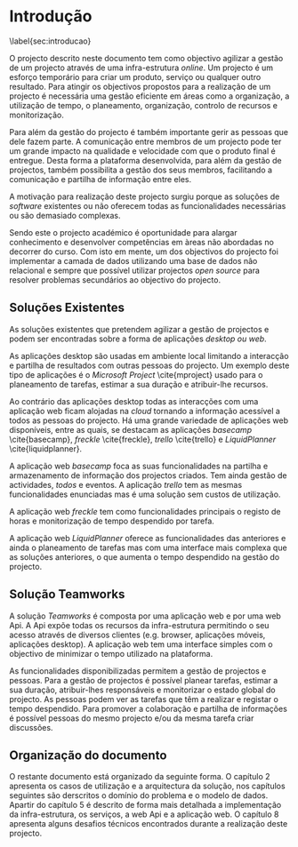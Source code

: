 Introdução
=

\label{sec:introducao}

O projecto descrito neste documento tem como objectivo agilizar a gestão de um projecto através de uma infra-estrutura *online*. Um projecto é um esforço temporário para criar um produto, serviço ou qualquer outro resultado.
Para atingir os objectivos propostos para a realização de um projecto é necessária uma gestão eficiente em áreas como a organização, a utilização de tempo, o planeamento, organização, controlo de recursos e monitorização. 

Para além da gestão do projecto é também importante gerir as pessoas que dele fazem parte.
A comunicação entre membros de um projecto pode ter um grande impacto na qualidade e velocidade com que o produto final é entregue. Desta forma a plataforma desenvolvida, para além da gestão de projectos, também possibilita a gestão dos seus membros, facilitando a comunicação e partilha de informação entre eles.

A motivação para realização deste projecto surgiu porque as soluções de *software* existentes ou não oferecem todas as funcionalidades necessárias ou são demasiado complexas. 

Sendo este o projecto académico é oportunidade para alargar conhecimento e desenvolver competências em àreas não abordadas no decorrer do curso. Com isto em mente, um dos objectivos do projecto foi implementar a camada de dados utilizando uma base de dados não relacional e sempre que possível utilizar projectos *open source* para resolver problemas secundários ao objectivo do projecto.

Soluções Existentes
-

As soluções existentes que pretendem agilizar a gestão de projectos e podem ser encontradas sobre a forma de aplicações *desktop ou web*. 

As aplicações desktop são usadas em ambiente local limitando a interacção e partilha de resultados com outras pessoas do projecto.
Um exemplo deste tipo de aplicações é o *Microsoft Project* \cite{mproject} usado para o planeamento de tarefas, estimar a sua duração e atribuir-lhe recursos. 

Ao contrário das aplicações desktop todas as interacções com uma aplicação web ficam alojadas na *cloud* tornando a informação acessível a todos as pessoas do projecto. Há uma grande variedade de aplicações web disponíveis, entre as quais, se destacam as aplicações *basecamp* \cite{basecamp}, *freckle* \cite{freckle}, *trello* \cite{trello} e *LiquidPlanner* \cite{liquidplanner}.

A aplicação web *basecamp* foca as suas funcionalidades na partilha e armazenamento de informação dos projectos criados. Tem ainda gestão de actividades, *todos* e eventos. 
A aplicação *trello*  tem as mesmas funcionalidades enunciadas mas é uma solução sem custos de utilização.

A aplicação web *freckle* tem como funcionalidades principais o registo de horas e monitorização de tempo despendido por tarefa.

A aplicação web *LiquidPlanner* oferece as funcionalidades das anteriores e ainda o planeamento de tarefas mas com uma interface mais complexa que as soluções anteriores, o que aumenta o tempo despendido na gestão do projecto. 

Solução Teamworks
-

A solução *Teamworks* é composta por uma aplicação web e por uma web Api. A Api expõe todas os recursos da infra-estrutura permitindo o seu acesso através de diversos clientes (e.g. browser, aplicações móveis, aplicações desktop).
A aplicação web tem uma interface simples com o objectivo de minimizar o tempo utilizado na plataforma.

As funcionalidades disponibilizadas permitem a gestão de projectos e pessoas. 
Para a gestão de projectos é possível planear tarefas, estimar a sua duração, atribuir-lhes responsáveis e monitorizar o estado global do projecto. 
As pessoas podem ver as tarefas que têm a realizar e registar o tempo despendido. Para promover a colaboração e partilha de informações é possível pessoas do mesmo projecto e/ou da mesma tarefa criar discussões.

Organização do documento
-

O restante documento está organizado da seguinte forma. 
O capítulo 2 apresenta os casos de utilização e a arquitectura da solução, nos capítulos seguintes são derscritos o domínio do problema e o modelo de dados. 
Apartir do capítulo 5 é descrito de forma mais detalhada a implementação da infra-estrutura, os serviços, a web Api e a aplicação web. 
O capítulo 8 apresenta alguns desafios técnicos encontrados durante a realização deste projecto.
